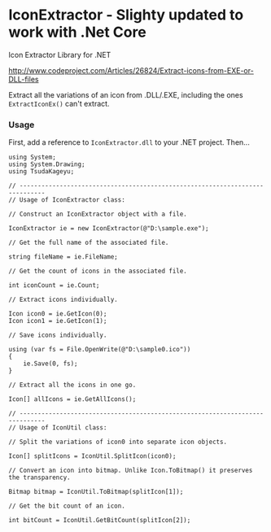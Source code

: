 # IconExtractor - Slighty updated to work with .Net Core

Icon Extractor Library for .NET

http://www.codeproject.com/Articles/26824/Extract-icons-from-EXE-or-DLL-files


Extract all the variations of an icon from .DLL/.EXE, including the ones ```ExtractIconEx()``` can't extract.

### Usage

First, add a reference to ```IconExtractor.dll``` to your .NET project. Then...

```
using System;
using System.Drawing;
using TsudaKageyu;

// -----------------------------------------------------------------------------
// Usage of IconExtractor class:

// Construct an IconExtractor object with a file.

IconExtractor ie = new IconExtractor(@"D:\sample.exe");

// Get the full name of the associated file.

string fileName = ie.FileName;

// Get the count of icons in the associated file.

int iconCount = ie.Count;

// Extract icons individually.

Icon icon0 = ie.GetIcon(0);
Icon icon1 = ie.GetIcon(1);

// Save icons individually.

using (var fs = File.OpenWrite(@"D:\sample0.ico"))
{
    ie.Save(0, fs);
}

// Extract all the icons in one go.

Icon[] allIcons = ie.GetAllIcons();

// -----------------------------------------------------------------------------
// Usage of IconUtil class:

// Split the variations of icon0 into separate icon objects.

Icon[] splitIcons = IconUtil.SplitIcon(icon0);

// Convert an icon into bitmap. Unlike Icon.ToBitmap() it preserves the transparency.

Bitmap bitmap = IconUtil.ToBitmap(splitIcon[1]);

// Get the bit count of an icon.

int bitCount = IconUtil.GetBitCount(splitIcon[2]);
```
